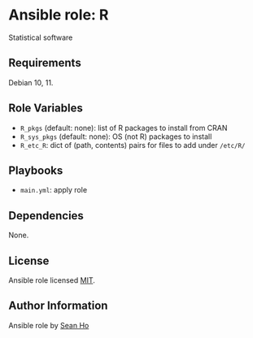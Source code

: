 # Ansible role: R
Statistical software

## Requirements
Debian 10, 11.

## Role Variables
+ `R_pkgs` (default: none): list of R packages to install from CRAN
+ `R_sys_pkgs` (default: none): OS (not R) packages to install
+ `R_etc_R`: dict of (path, contents) pairs for files to add under `/etc/R/`

## Playbooks
+ `main.yml`: apply role

## Dependencies
None.

## License
Ansible role licensed [MIT](LICENSE).

## Author Information
Ansible role by [Sean Ho](https://github.com/ho-ansible/)
